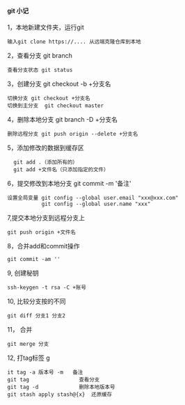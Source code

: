 #### git 小记

1，本地新建文件夹，运行git

    输入git clone https://.... 从远端克隆仓库到本地

2，查看分支 git branch

    查看分支状态 git status

3，创建分支 git checkout -b +分支名
   
    切换分支 git checkout +分支名
    切换到主分支  git checkout master

4，删除本地分支 git branch -D +分支名
   
    删除远程分支 git push origin --delete +分支名

5，添加修改的数据到缓存区 
      
      git add .（添加所有的）
      git add +文件名（只添加指定的文件）

6，提交修改到本地分支 git commit -m '备注' 
   
    设置全局变量 git config --global user.email "xxx@xxx.com"
               git config --global user.name "xxx" 

7,提交本地分支到远程分支上 

    git push origin +文件名 

8，合并add和commit操作 

    git commit -am ''

9, 创建秘钥 

    ssh-keygen -t rsa -C +账号 

10, 比较分支按的不同 

    git diff 分支1 分支2 

11， 合并 

    git merge 分支 

12, 打tag标签 g

    it tag -a 版本号 -m   备注
    git tag                查看分支
    git tag -d             删除本地版本号
    git stash apply stash@{x}  还原缓存
